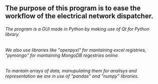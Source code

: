 ## The purpose of this program is to ease the workflow of the electrical network dispatcher.
###### The program is a GUI made in Python by making use of Qt for Python library.
###### We also use libraries like "openpyxl" for mantaining excel registries, "pymongo" for mantaining MongoDB regestries online.
###### To mantain arrays of data, manupulating them for analisys and representation we are in use of "pandas" and "numpy" libraries.
